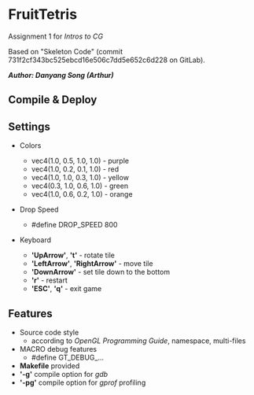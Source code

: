 # FruitTetris

Assignment 1 for *Intros to CG*

Based on "Skeleton Code" (commit 731f2cf343bc525ebcd16e506c7dd5e652c6d228 on GitLab).

***Author: Danyang Song (Arthur)***

## Compile & Deploy

## Settings
* Colors
    * vec4(1.0, 0.5, 1.0, 1.0) - purple
    * vec4(1.0, 0.2, 0.1, 1.0) - red
    * vec4(1.0, 1.0, 0.3, 1.0) - yellow
    * vec4(0.3, 1.0, 0.6, 1.0) - green
    * vec4(1.0, 0.6, 0.2, 1.0) - orange
 
* Drop Speed
    * \#define DROP_SPEED 800

* Keyboard
    * **'UpArrow'**, **'t'** - rotate tile
    * **'LeftArrow'**, **'RightArrow'** - move tile
    * **'DownArrow'** - set tile down to the bottom
    * **'r'** - restart
    * **'ESC'**, **'q'** - exit game

## Features
* Source code style
    * according to *OpenGL Programming Guide*, namespace, multi-files
* MACRO debug features
    * \#define GT_DEBUG_...
* **Makefile** provided
* **'-g'** compile option for *gdb*
* **'-pg'** compile option for *gprof* profiling
